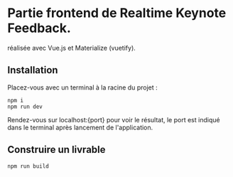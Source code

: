 # Partie frontend de Realtime Keynote Feedback.
réalisée avec Vue.js et Materialize (vuetify).
## Installation
Placez-vous avec un terminal à la racine du projet :
```
npm i
npm run dev
```
Rendez-vous sur localhost:{port} pour voir le résultat, le port est indiqué dans le terminal après lancement de l'application.
## Construire un livrable
```
npm run build
```
